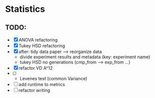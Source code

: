 # Statistics

## TODO:
* [X] ANOVA refactoring
* [X] Tukey HSD refactoring
* [X] after: tidy data paper --> reorganize data
    * divide experiment results and metadata (key: experiment name)
    * tukey HSD no generations (cmp_from --> exp_from ...)
* [X] refactor VD A^12
* [ ] + Levenes test (common Variance)
* [ ] add runtime to metrics
* [ ] refactor writing
